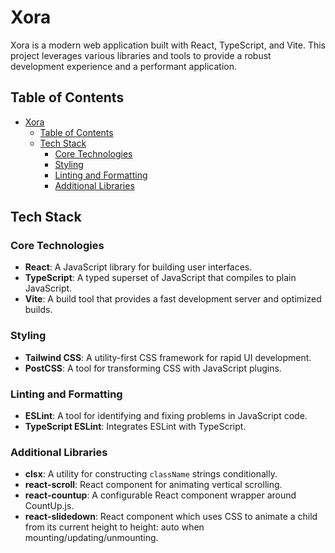 # Xora

Xora is a modern web application built with React, TypeScript, and Vite. This project leverages various libraries and tools to provide a robust development experience and a performant application.

## Table of Contents

- [Xora](#xora)
  - [Table of Contents](#table-of-contents)
  - [Tech Stack](#tech-stack)
    - [Core Technologies](#core-technologies)
    - [Styling](#styling)
    - [Linting and Formatting](#linting-and-formatting)
    - [Additional Libraries](#additional-libraries)

## Tech Stack

### Core Technologies

- **React**: A JavaScript library for building user interfaces.
- **TypeScript**: A typed superset of JavaScript that compiles to plain JavaScript.
- **Vite**: A build tool that provides a fast development server and optimized builds.

### Styling

- **Tailwind CSS**: A utility-first CSS framework for rapid UI development.
- **PostCSS**: A tool for transforming CSS with JavaScript plugins.

### Linting and Formatting

- **ESLint**: A tool for identifying and fixing problems in JavaScript code.
- **TypeScript ESLint**: Integrates ESLint with TypeScript.

### Additional Libraries

- **clsx**: A utility for constructing `className` strings conditionally.
- **react-scroll**: React component for animating vertical scrolling.
- **react-countup**: A configurable React component wrapper around CountUp.js.
- **react-slidedown**: React component which uses CSS to animate a child from its current height to height: auto when mounting/updating/unmounting.

